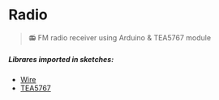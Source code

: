 # Radio
> 📻 FM radio receiver using Arduino & TEA5767 module


##### Librares imported in sketches:

- [Wire](https://www.arduino.cc/en/Reference/Wire)
- [TEA5767](https://github.com/andykarpov/TEA5767)
